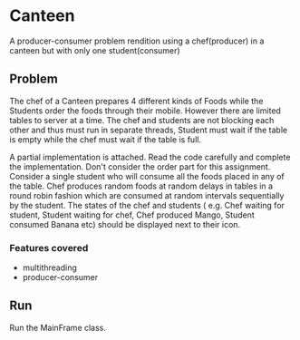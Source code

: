 # Canteen
A producer-consumer problem rendition using a chef(producer) in a canteen but with only one student(consumer)

## Problem
The chef of a Canteen prepares 4 different kinds of Foods while the Students order the foods through  their mobile. However there are limited tables to server at a time. The chef and students are not blocking each other and thus must run in separate threads, Student must wait if the table is empty while the chef must wait if the table is full.

A partial implementation is attached. Read the code carefully and complete the implementation. Don't consider the order part for this assignment. Consider a single student who will consume all the foods placed in any of the table. Chef produces random foods at random delays in tables in a round robin fashion which are consumed at random intervals sequentially by the student. The states of the chef and students ( e.g. Chef waiting for student, Student waiting for chef, Chef produced Mango, Student consumed Banana etc) should be displayed next to their icon.

### Features covered
- multithreading
- producer-consumer

## Run
Run the MainFrame class.